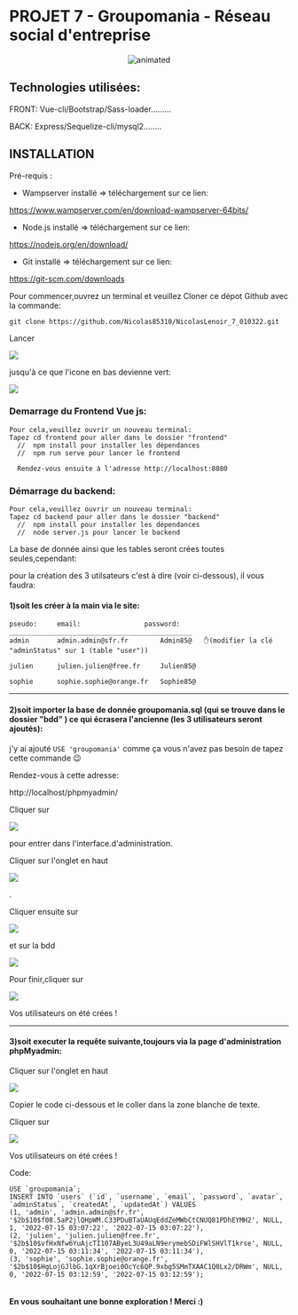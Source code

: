 # PROJET 7 - Groupomania - Réseau social d'entreprise



<p align="center"><img src="mobile.gif" alt="animated" /></p>
  
## Technologies utilisées:

FRONT: Vue-cli/Bootstrap/Sass-loader......... 

BACK: Express/Sequelize-cli/mysql2........ 

## INSTALLATION

Pré-requis :

- Wampserver installé => téléchargement sur ce lien:

 https://www.wampserver.com/en/download-wampserver-64bits/

- Node.js installé => téléchargement sur ce lien:

 https://nodejs.org/en/download/

- Git installé => téléchargement sur ce lien:

 https://git-scm.com/downloads


Pour commencer,ouvrez un terminal et veuillez Cloner ce dépot Github avec la commande:
 
```git clone https://github.com/Nicolas85310/NicolasLenoir_7_010322.git```


Lancer <p><img src="readme_images/ws.jpeg" /></p> jusqu'à ce que l'icone en bas devienne vert:

<p><img src="readme_images/wamp.jpeg" /></p>
  


### Demarrage du Frontend Vue js:

    Pour cela,veuillez ouvrir un nouveau terminal:
    Tapez cd frontend pour aller dans le dossier "frontend"
      //  npm install pour installer les dépendances
      //  npm run serve pour lancer le frontend

      Rendez-vous ensuite à l'adresse http://localhost:8080

### Démarrage du backend:
 
    Pour cela,veuillez ouvrir un nouveau terminal:
    Tapez cd backend pour aller dans le dossier "backend"
      //  npm install pour installer les dépendances
      //  node server.js pour lancer le backend

La base de donnée ainsi que les tables seront crées toutes seules,cependant:

pour la création des 3 utilsateurs c'est à dire (voir ci-dessous), il vous faudra:

#### 1)soit les créer à la main via le site:
```
pseudo:	    email:	              password:
______________________________________________
admin 	    admin.admin@sfr.fr 	      Admin85@   ✋(modifier la clé "adminStatus" sur 1 (table "user"))
 	
julien 	    julien.julien@free.fr     Julien85@

sophie 	    sophie.sophie@orange.fr   Sophie85@

```
-----------------------------------------------
#### 2)soit importer la base de donnée groupomania.sql (qui se trouve dans le dossier "bdd" ) ce qui écrasera l'ancienne (les 3 utilisateurs seront ajoutés):
j'y ai ajouté ```USE 'groupomania'``` comme ça vous n'avez pas besoin de tapez cette commande 😉

 Rendez-vous à cette adresse:

 http://localhost/phpmyadmin/ 

 Cliquer sur <p><img src="readme_images/exe.jpeg" /></p> pour entrer dans l'interface.d'administration.

 Cliquer sur l'onglet en haut <p><img src="readme_images/import.jpeg" /></p>.

 Cliquer ensuite sur <p><img src="readme_images/choisir.jpeg" /></p> et sur la bdd <p><img src="readme_images/bdd.jpeg" /></p>

 Pour finir,cliquer sur <p><img src="readme_images/exe.jpeg" /></p>

 Vos utilisateurs on été crées !

-------------------------------------------------------------
#### 3)soit executer la requête suivante,toujours via la page d'administration phpMyadmin:

Cliquer sur l'onglet en haut <p><img src="readme_images/sql.jpeg" /></p>

Copier le code ci-dessous et le coller dans la zone blanche de texte.

Cliquer sur <p><img src="readme_images/exe.jpeg" /></p>

Vos utilisateurs on été crées ! 
 
Code:
```
USE `groupomania`;
INSERT INTO `users` (`id`, `username`, `email`, `password`, `avatar`, `adminStatus`, `createdAt`, `updatedAt`) VALUES
(1, 'admin', 'admin.admin@sfr.fr', '$2b$10$f08.5aP2jlQHpWM.C33PDuBTaUAUqEddZeMWbCtCNUQ81PDhEYMH2', NULL, 1, '2022-07-15 03:07:22', '2022-07-15 03:07:22'),
(2, 'julien', 'julien.julien@free.fr', '$2b$10$vfHxNfw6YuAjcTI107AByeL3U49aLN9erymebSDiFWlSHVlT1krse', NULL, 0, '2022-07-15 03:11:34', '2022-07-15 03:11:34'),
(3, 'sophie', 'sophie.sophie@orange.fr', '$2b$10$HgLojGJlbG.1qXrBjoei0OcYc6QP.9xbg5SMmTXAAC1Q0Lx2/DRWm', NULL, 0, '2022-07-15 03:12:59', '2022-07-15 03:12:59');


```

#### En vous souhaitant une bonne exploration ! Merci :)